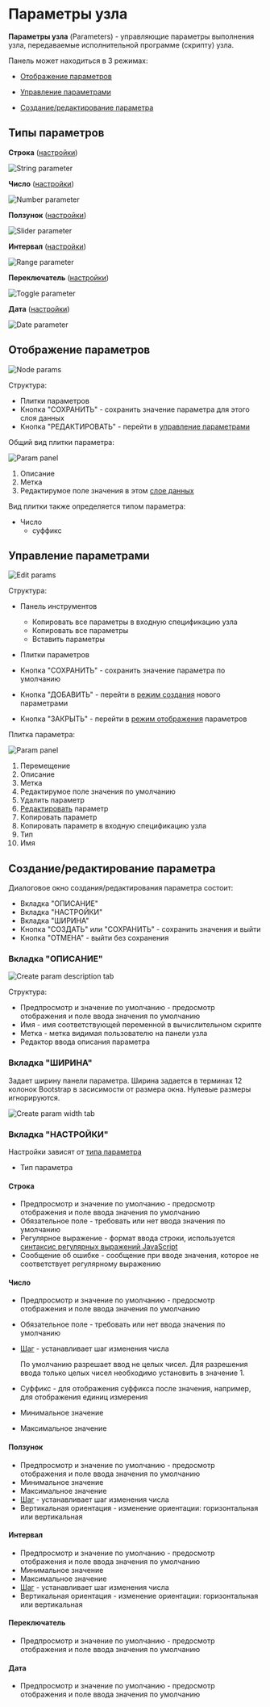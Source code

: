 # Параметры узла

<span class="iconify-inline" data-icon="mdi:tune"></span> **Параметры узла** (Parameters) - управляющие параметры выполнения узла, передаваемые исполнительной программе (скрипту) узла.

Панель может находиться в 3 режимах:

- [Отображение параметров](#отображение-параметров)

- [Управление параметрами](#управление-параметрами)

- [Создание/редактирование параметра](#создание-редактирование-параметра)

## Типы параметров

**Строка** ([настройки](#строка))

![String parameter](/images/common/node_panel_params_string.png)

**Число** ([настройки](#число))

![Number parameter](/images/common/node_panel_params_number.png)

**Ползунок** ([настройки](#ползунок))

![Slider parameter](/images/common/node_panel_params_slider.png)

**Интервал** ([настройки](#интервал))

![Range parameter](/images/common/node_panel_params_range.png)

**Переключатель** ([настройки](#переключатель))

![Toggle parameter](/images/common/node_panel_params_toggle.png)

**Дата** ([настройки](#дата))

![Date parameter](/images/common/node_panel_params_date.png)

## Отображение параметров

![Node params](/images/common/node_panel_params.png)

Структура:

- Плитки параметров
- Кнопка "СОХРАНИТЬ" - сохранить значение параметра для этого слоя данных
- Кнопка "РЕДАКТИРОВАТЬ" - перейти в [управление параметрами](#управление-параметрами)

Общий вид плитки параметра:

![Param panel](/images/common/node_panel_params_panel_view.png)

1. Описание
2. Метка
3. Редактирумое поле значения в этом [слое данных][1]

Вид плитки также определяется типом параметра:

- Число
  - суффикс

## Управление параметрами

![Edit params](/images/common/node_panel_params_edit.png)

Структура:

- Панель инструментов

  - <span class="iconify-inline" data-icon="mdi:content-duplicate"></span>Копировать все параметры в входную спецификацию узла
  - <span class="iconify-inline" data-icon="mdi:content-copy"></span>Копировать все параметры
  - <span class="iconify-inline" data-icon="mdi:content-paste"></span>Вставить параметры

- Плитки параметров
- Кнопка "СОХРАНИТЬ" - сохранить значение параметра по умолчанию
- Кнопка "ДОБАВИТЬ" - перейти в [режим создания](#создание-редактирование-параметра) нового параметрами
- Кнопка "ЗАКРЫТЬ" - перейти в [режим отображения](#отображение-параметров) параметров

Плитка параметра:

![Param panel](/images/common/node_panel_params_panel_edit.png)

1. <span class="iconify-inline" data-icon="mdi:drag"></span>Перемещение
2. Описание
3. Метка
4. Редактирумое поле значения по умолчанию
5. <span class="iconify-inline" data-icon="mdi:delete"></span>Удалить параметр
6. <span class="iconify-inline" data-icon="mdi:edit"></span>[Редактировать](#создание-редактирование-параметра) параметр
7. <span class="iconify-inline" data-icon="mdi:content-copy"></span>Копировать параметр
8. <span class="iconify-inline" data-icon="mdi:content-duplicate"></span>Копировать параметр в входную спецификацию узла
9. Тип
10. Имя

## Создание/редактирование параметра

Диалоговое окно создания/редактирования параметра состоит:

- Вкладка "ОПИСАНИЕ"
- Вкладка "НАСТРОЙКИ"
- Вкладка "ШИРИНА"
- Кнопка "CОЗДАТЬ" или "СОХРАНИТЬ" - сохранить значения и выйти
- Кнопка "ОТМЕНА" - выйти без сохранения

### Вкладка "ОПИСАНИЕ"

![Create param description tab](/images/common/node_panel_params_create_desc.png)

Структура:

- Предпросмотр и значение по умолчанию - предосмотр отображения и поле ввода значения по умолчанию
- Имя - имя соответствующей переменной в вычислительном скрипте
- Метка - метка видимая пользователю на панели узла
- Редактор ввода описания параметра

### Вкладка "ШИРИНА"

Задает ширину панели параметра. Ширина задается в терминах 12 колонок Bootstrap в засисимости от размера окна. Нулевые размеры игнорируются.

![Create param width tab](/images/common/node_panel_params_create_width.png)

### Вкладка "НАСТРОЙКИ"

Настройки зависят от [типа параметра](#типы-параметров)

- Тип параметра

#### Строка

- Предпросмотр и значение по умолчанию - предосмотр отображения и поле ввода значения по умолчанию
- <span class="iconify-inline" data-icon="mdi:checkbox-marked" style="color: green"></span> Обязательное поле - требовать или нет ввода значения по умолчанию
- Регулярное выражение - формат ввода строки, используется [синтаксис регулярных выражений JavaScript](https://developer.mozilla.org/ru/Web/JavaScript/Reference/Global_Objects/RegExp)
- Сообщение об ошибке - сообщение при вводе значения, которое не соответствует регулярному выражению

#### Число

- Предпросмотр и значение по умолчанию - предосмотр отображения и поле ввода значения по умолчанию
- <span class="iconify-inline" data-icon="mdi:checkbox-marked" style="color: green"></span> Обязательное поле - требовать или нет ввода значения по умолчанию
- [Шаг][2] - устанавливает шаг изменения числа

  По умолчанию разрешает ввод не целых чисел.
  Для разрешения ввода только целых чисел необходимо установить в значение 1.

- Суффикс - для отображения суффикса после значения, например, для отображения единиц измерения
- Минимальное значение
- Максимальное значение

#### Ползунок

- Предпросмотр и значение по умолчанию - предосмотр отображения и поле ввода значения по умолчанию
- Минимальное значение
- Максимальное значение
- [Шаг][2] - устанавливает шаг изменения числа
- <span class="iconify-inline" data-icon="mdi:checkbox-marked" style="color: green"></span> Вертикальная ориентация - изменение ориентации: горизонтальная или вертикальная

#### Интервал

- Предпросмотр и значение по умолчанию - предосмотр отображения и поле ввода значения по умолчанию
- Минимальное значение
- Максимальное значение
- [Шаг][2] - устанавливает шаг изменения числа
- <span class="iconify-inline" data-icon="mdi:checkbox-marked" style="color: green"></span> Вертикальная ориентация - изменение ориентации: горизонтальная или вертикальная

#### Переключатель

- Предпросмотр и значение по умолчанию - предосмотр отображения и поле ввода значения по умолчанию

#### Дата

- Предпросмотр и значение по умолчанию - предосмотр отображения и поле ввода значения по умолчанию

[1]: /desc/project.md#слои-данных
[2]: http://htmlbook.ru/html/input/step

